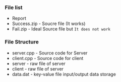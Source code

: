 ### File list
* Report
* Success.zip - Soucre file (It works)
* Fail.zip - Ideal Source file but `It does not work`

### File Structure
* server.cpp - Source code for Server
* client.cpp - Source code for client
* server - raw file of server
* client - raw file of server
* data.dat - key-value file input/output data storage
